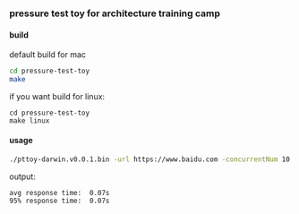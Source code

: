 ### pressure test toy for architecture training camp

#### build

default build for mac

```bash
cd pressure-test-toy
make
```

if you want build for linux:

```
cd pressure-test-toy
make linux
```

#### usage

```bash
./pttoy-darwin.v0.0.1.bin -url https://www.baidu.com -concurrentNum 10 -totalReqNum 100
```

output:

```log
avg response time:	0.07s
95% response time:	0.07s
```